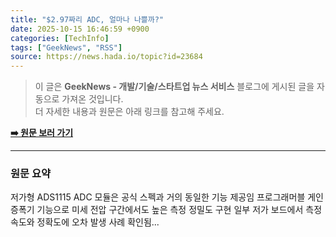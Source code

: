 ```yaml
---
title: "$2.97짜리 ADC, 얼마나 나쁠까?"
date: 2025-10-15 16:46:59 +0900
categories: [TechInfo]
tags: ["GeekNews", "RSS"]
source: https://news.hada.io/topic?id=23684
---
```

> 이 글은 **GeekNews - 개발/기술/스타트업 뉴스 서비스** 블로그에 게시된 글을 자동으로 가져온 것입니다. <br>
> 더 자세한 내용과 원문은 아래 링크를 참고해 주세요.

[**➡️ 원문 보러 가기**](https://news.hada.io/topic?id=23684)

---

### 원문 요약
저가형 ADS1115 ADC 모듈은 공식 스펙과 거의 동일한 기능 제공임 프로그래머블 게인 증폭기 기능으로 미세 전압 구간에서도 높은 측정 정밀도 구현 일부 저가 보드에서 측정 속도와 정확도에 오차 발생 사례 확인됨...
